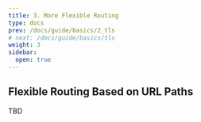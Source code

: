 ```yaml
---
title: 3. More Flexible Routing
type: docs
prev: /docs/guide/basics/2_tls
# next: /docs/guide/basics/tls
weight: 3
sidebar:
  open: true
---
```


## Flexible Routing Based on URL Paths

TBD
